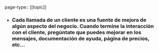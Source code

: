 page-type:: [[topic]]
- ### Cada llamada de un cliente es una fuente de mejora de algún aspecto del negocio. Cuando termine la interacción con el cliente, pregúntate que puedes mejorar en los mensajes, documentación de ayuda, página de precios, etc...


